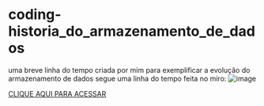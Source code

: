 # coding-historia_do_armazenamento_de_dados
uma breve linha do tempo criada por mim para exemplificar a evolução do armazenamento de dados
segue uma linha do tempo feita no miro:
![image](https://github.com/user-attachments/assets/0cde432a-5005-4e6b-8613-35ffbd6ab9db)

[CLIQUE AQUI PARA ACESSAR](https://miro.com/welcomeonboard/VEF4ZmdqUkxXdmNDYWpXRnNZWlpRSHVaeEY4SjNSQlcyYzVxWGRRd1BKbTZRbGhoM1NLUDNEbWlFUmxXYzR3WmRoV3pERisra3RWaS9WTGNGZElnOTgxUWlUQXJpV0RxY2RBR3c5cGQzWGcwUS9ZN0dPNzRCSFRTU1NCeU8xTXR0R2lncW1vRmFBVnlLcVJzTmdFdlNRPT0hdjE=?share_link_id=19297158135)
